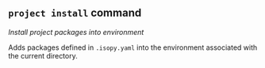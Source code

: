 ## `project install` command

_Install project packages into environment_

Adds packages defined in `.isopy.yaml` into the environment associated with
the current directory.
